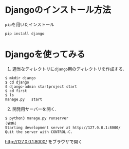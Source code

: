 # Djangoのインストール方法
`pip`を用いたインストール
```
pip install django
```

# Djangoを使ってみる

1. 適当なディレクトリに`django`用のディレクトリを作成する.
```
$ mkdir django
$ cd django
$ django-admin startproject start
$ cd first
$ ls
manage.py	start
```
2. 開発用サーバーを開く.
```
$ python3 manage.py runserver  
(省略)
Starting development server at http://127.0.0.1:8000/
Quit the server with CONTROL-C.
```
 http://127.0.0.1:8000/ をブラウザで開く
